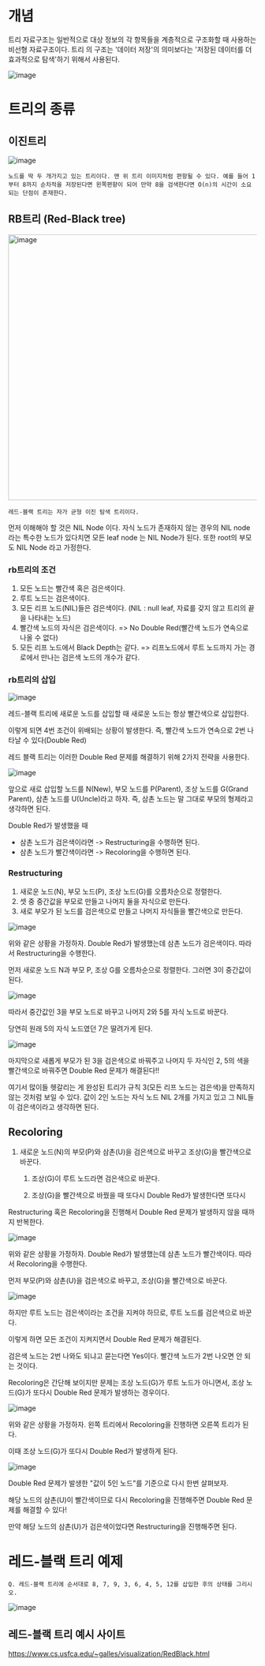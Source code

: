 # 개념

트리 자료구조는 일반적으로 대상 정보의 각 항목들을 계층적으로 구조화할 때 사용하는 비선형 자료구조이다. 트리 의 구조는 '데이터 저장'의 의미보다는 '저장된 데이터를 더 효과적으로 탐색'하기 위해서 사용된다.

![image](https://github.com/Ryeohwan/TRL/assets/73810834/23423cf2-23ff-492e-a809-f5467b65d7c9)

# 트리의 종류

## 이진트리

![image](https://github.com/Ryeohwan/TRL/assets/73810834/ea8c8d84-b986-470f-b27a-def9d0707a5e)

    노드를 딱 두 개가지고 있는 트리이다. 맨 위 트리 이미지처럼 편항될 수 있다. 예를 들어 1 부터 8까지 순차적을 저장된다면 왼쪽편향이 되어 만약 8을 검색한다면 O(n)의 시간이 소요되는 단점이 존재한다.

## RB트리 (Red-Black tree)

<img width="539" alt="image" src="https://github.com/Ryeohwan/TRL/assets/73810834/7a276af2-d56e-47be-bdef-9f5537e2ead4">

    레드-블랙 트리는 자가 균형 이진 탐색 트리이다.

먼저 이해해야 할 것은 NIL Node 이다. 자식 노드가 존재하지 않는 경우의 NIL node 라는 특수한 노드가 있다치면 모든 leaf node 는 NIL Node가 된다. 또한 root의 부모도 NIL Node 라고 가정한다.

### rb트리의 조건

1. 모든 노드는 빨간색 혹은 검은색이다.
2. 루트 노드는 검은색이다.
3. 모든 리프 노드(NIL)들은 검은색이다. (NIL : null leaf, 자료를 갖지 않고 트리의 끝을 나타내는 노드)
4. 빨간색 노드의 자식은 검은색이다.
   => No Double Red(빨간색 노드가 연속으로 나올 수 없다)
5. 모든 리프 노드에서 Black Depth는 같다.
   => 리프노드에서 루트 노드까지 가는 경로에서 만나는 검은색 노드의 개수가 같다.

### rb트리의 삽입

![image](https://github.com/Ryeohwan/TRL/assets/73810834/5a3f1045-e25e-4b10-be96-286c001c609d)

레드-블랙 트리에 새로운 노드를 삽입할 때 새로운 노드는 항상 빨간색으로 삽입한다.

이렇게 되면 4번 조건이 위배되는 상황이 발생한다. 즉, 빨간색 노드가 연속으로 2번 나타날 수 있다(Double Red)

레드 블랙 트리는 이러한 Double Red 문제를 해결하기 위해 2가지 전략을 사용한다.

![image](https://github.com/Ryeohwan/TRL/assets/73810834/e16e1b42-6c14-4521-8be0-a7ef76ceadab)

앞으로 새로 삽입할 노드를 N(New), 부모 노드를 P(Parent), 조상 노드를 G(Grand Parent), 삼촌 노드를 U(Uncle)라고 하자. 즉, 삼촌 노드는 말 그대로 부모의 형제라고 생각하면 된다.

Double Red가 발생했을 때

- 삼촌 노드가 검은색이라면 -> Restructuring을 수행하면 된다.
- 삼촌 노드가 빨간색이라면 -> Recoloring을 수행하면 된다.

### Restructuring

1. 새로운 노드(N), 부모 노드(P), 조상 노드(G)를 오름차순으로 정렬한다.
2. 셋 중 중간값을 부모로 만들고 나머지 둘을 자식으로 만든다.
3. 새로 부모가 된 노드를 검은색으로 만들고 나머지 자식들을 빨간색으로 만든다.

![image](https://github.com/Ryeohwan/TRL/assets/73810834/a792cc93-4095-42f2-8e4f-951a7c7b4202)

위와 같은 상황을 가정하자. Double Red가 발생했는데 삼촌 노드가 검은색이다. 따라서 Restructuring을 수행한다.

먼저 새로운 노드 N과 부모 P, 조상 G를 오름차순으로 정렬한다. 그러면 3이 중간값이 된다.

![image](https://github.com/Ryeohwan/TRL/assets/73810834/f007f0c6-e953-4e50-9242-94ff09f24c24)

따라서 중간값인 3을 부모 노드로 바꾸고 나머지 2와 5를 자식 노드로 바꾼다.

당연히 원래 5의 자식 노드였던 7은 딸려가게 된다.

![image](https://github.com/Ryeohwan/TRL/assets/73810834/71fb73a7-1043-4e24-87d8-534c1eda2b5b)

마지막으로 새롭게 부모가 된 3을 검은색으로 바꿔주고 나머지 두 자식인 2, 5의 색을 빨간색으로 바꿔주면 Double Red 문제가 해결된다!!

여기서 많이들 헷갈리는 게 완성된 트리가 규칙 3(모든 리프 노드는 검은색)을 만족하지 않는 것처럼 보일 수 있다. 값이 2인 노드는 자식 노드 NIL 2개를 가지고 있고 그 NIL들이 검은색이라고 생각하면 된다.

## Recoloring

1. 새로운 노드(N)의 부모(P)와 삼촌(U)을 검은색으로 바꾸고 조상(G)을 빨간색으로 바꾼다.

   1. 조상(G)이 루트 노드라면 검은색으로 바꾼다.

   2. 조상(G)을 빨간색으로 바꿨을 때 또다시 Double Red가 발생한다면 또다시

Restructuring 혹은 Recoloring을 진행해서 Double Red 문제가 발생하지 않을 때까지 반복한다.

![image](https://github.com/Ryeohwan/TRL/assets/73810834/1ad2c05f-e04d-4355-8e37-ac2405f2aaae)

위와 같은 상황을 가정하자. Double Red가 발생했는데 삼촌 노드가 빨간색이다. 따라서 Recoloring을 수행한다.

먼저 부모(P)와 삼촌(U)을 검은색으로 바꾸고, 조상(G)을 빨간색으로 바꾼다.

![image](https://github.com/Ryeohwan/TRL/assets/73810834/60ce0d0b-c2b3-4c3b-bee6-d5dae2b6b88d)

하지만 루트 노드는 검은색이라는 조건을 지켜야 하므로, 루트 노드를 검은색으로 바꾼다.

이렇게 하면 모든 조건이 지켜지면서 Double Red 문제가 해결된다.

검은색 노드는 2번 나와도 되냐고 묻는다면 Yes이다. 빨간색 노드가 2번 나오면 안 되는 것이다.

Recoloring은 간단해 보이지만 문제는 조상 노드(G)가 루트 노드가 아니면서, 조상 노드(G)가 또다시 Double Red 문제가 발생하는 경우이다.

![image](https://github.com/Ryeohwan/TRL/assets/73810834/442ce74f-9e7d-4a0e-885a-d078122620f3)

위와 같은 상황을 가정하자. 왼쪽 트리에서 Recoloring을 진행하면 오른쪽 트리가 된다.

이때 조상 노드(G)가 또다시 Double Red가 발생하게 된다.

![image](https://github.com/Ryeohwan/TRL/assets/73810834/e23d0c62-f5f1-4690-8c39-72e950bb67a2)

Double Red 문제가 발생한 "값이 5인 노드"를 기준으로 다시 한번 살펴보자.

해당 노드의 삼촌(U)이 빨간색이므로 다시 Recoloring을 진행해주면 Double Red 문제를 해결할 수 있다!

만약 해당 노드의 삼촌(U)가 검은색이었다면 Restructuring을 진행해주면 된다.

# 레드-블랙 트리 예제

    Q. 레드-블랙 트리에 순서대로 8, 7, 9, 3, 6, 4, 5, 12를 삽입한 후의 상태를 그리시오.

![image](https://github.com/Ryeohwan/TRL/assets/73810834/86518b08-2ed4-49a1-9ad6-a1919d93820e)

## 레드-블랙 트리 예시 사이트

https://www.cs.usfca.edu/~galles/visualization/RedBlack.html
